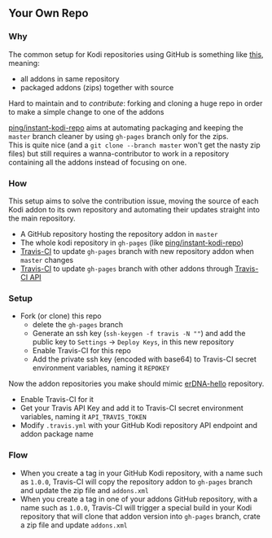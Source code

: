 ## Your Own Repo

### Why

The common setup for Kodi repositories using GitHub is something like [this](https://github.com/aenemapy/aenemapyrepo/), meaning:

* all addons in same repository
* packaged addons (zips) together with source

Hard to maintain and to *contribute*: forking and cloning a huge repo in order to make a simple change to one of the addons

[ping/instant-kodi-repo](https://github.com/ping/instant-kodi-repo) aims at automating packaging and keeping the `master` branch cleaner by using `gh-pages` branch only for the zips.  
This is quite nice (and a `git clone --branch master` won't get the nasty zip files) but still requires a wanna-contributor to work in a repository containing all the addons instead of focusing on one.

### How

This setup aims to solve the contribution issue, moving the source of each Kodi addon to its own repository and automating their updates straight into the main repository.

* A GitHub repository hosting the repository addon in `master`
* The whole kodi repository in `gh-pages` (like [ping/instant-kodi-repo](https://github.com/ping/instant-kodi-repo))
* [Travis-CI](http://travis-ci.org/) to update `gh-pages` branch with new repository addon when `master` changes
* [Travis-CI](http://travis-ci.org/) to update `gh-pages` branch with other addons through [Travis-CI API](https://docs.travis-ci.com/user/triggering-builds/)

### Setup

* Fork (or clone) this repo
  * delete the `gh-pages` branch
  * Generate an ssh key (`ssh-keygen -f travis -N ""`) and add the public key to `Settings` -> `Deploy Keys`, in this new repository
  * Enable Travis-CI for this repo
  * Add the private ssh key (encoded with base64) to Travis-CI secret environment variables, naming it `REPOKEY`

Now the addon repositories you make should mimic [erDNA-hello](https://github.com/fopina/erDNA-hello/) repository.

* Enable Travis-CI for it
* Get your Travis API Key and add it to Travis-CI secret environment variables, naming it `API_TRAVIS_TOKEN`
* Modify `.travis.yml` with your GitHub Kodi repository API endpoint and addon package name

### Flow

* When you create a tag in your GitHub Kodi repository, with a name such as `1.0.0`, Travis-CI will copy the repository addon to `gh-pages` branch and update the zip file and `addons.xml`
* When you create a tag in one of your addons GitHub repository, with a name such as `1.0.0`, Travis-CI will trigger a special build in your Kodi repository that will clone that addon version into `gh-pages` branch, crate a zip file and update `addons.xml`




